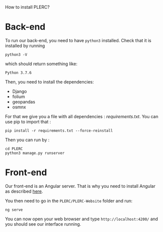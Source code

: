 How to install PLERC?

# Back-end

To run our back-end, you need to have `python3` installed. Check that it is installed by running
```
python3 -V
```
which should return something like:
```
Python 3.7.6
```

Then, you need to install the dependencies:
- Django
- folium
- geopandas
- osmnx

For that we give you a file with all dependencies : _requirements.txt_. You can use pip to import that : 
```
pip install -r requirements.txt --force-reinstall
```

Then you can run by : 
```
cd PLERC
python3 manage.py runserver
```

# Front-end

Our front-end is an Angular server. That is why you need to install Angular as described [here](https://angular.io/cli).

You then need to go in the `PLERC/PLERC-Website` folder and run:

```
ng serve
```

You can now open your web browser and type `http://localhost:4200/` and you should see our interface running.